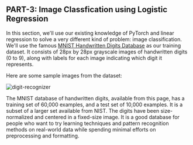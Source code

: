 ## PART-3: Image Classfication using Logistic Regression
In this section, we'll use our existing knowledge of PyTorch and linear regression to solve a very different kind of problem: image classification. We'll use the famous [MNIST Handwritten Digits Database](http://yann.lecun.com/exdb/mnist/) as our training dataset. It consists of 28px by 28px grayscale images of handwritten digits (0 to 9), along with labels for each image indicating which digit it represents. 

Here are some sample images from the dataset:

![digit-recognizer](https://i.imgur.com/CAYnuo1.jpg)

The MNIST database of handwritten digits, available from this page, has a training set of 60,000 examples, and a test set of 10,000 examples. It is a subset of a larger set available from NIST. The digits have been size-normalized and centered in a fixed-size image.
It is a good database for people who want to try learning techniques and pattern recognition methods on real-world data while spending minimal efforts on preprocessing and formatting.
